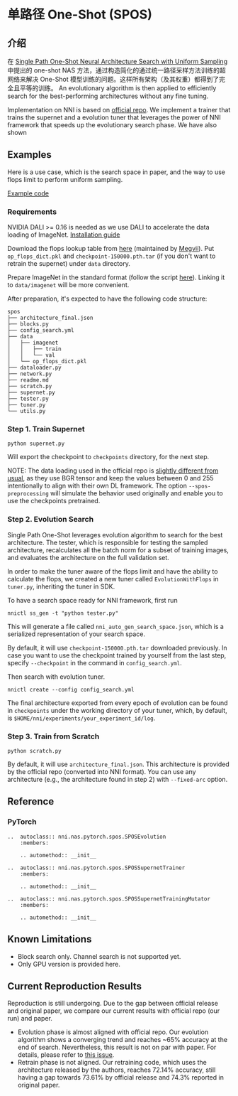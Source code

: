 # 单路径 One-Shot (SPOS)

## 介绍

在 [Single Path One-Shot Neural Architecture Search with Uniform Sampling](https://arxiv.org/abs/1904.00420) 中提出的 one-shot NAS 方法，通过构造简化的通过统一路径采样方法训练的超网络来解决 One-Shot 模型训练的问题。这样所有架构（及其权重）都得到了完全且平等的训练。 An evolutionary algorithm is then applied to efficiently search for the best-performing architectures without any fine tuning.

Implementation on NNI is based on [official repo](https://github.com/megvii-model/SinglePathOneShot). We implement a trainer that trains the supernet and a evolution tuner that leverages the power of NNI framework that speeds up the evolutionary search phase. We have also shown

## Examples

Here is a use case, which is the search space in paper, and the way to use flops limit to perform uniform sampling.

[Example code](https://github.com/microsoft/nni/tree/master/examples/nas/spos)

### Requirements

NVIDIA DALI >= 0.16 is needed as we use DALI to accelerate the data loading of ImageNet. [Installation guide](https://docs.nvidia.com/deeplearning/sdk/dali-developer-guide/docs/installation.html)

Download the flops lookup table from [here](https://1drv.ms/u/s!Am_mmG2-KsrnajesvSdfsq_cN48?e=aHVppN) (maintained by [Megvii](https://github.com/megvii-model)). Put `op_flops_dict.pkl` and `checkpoint-150000.pth.tar` (if you don't want to retrain the supernet) under `data` directory.

Prepare ImageNet in the standard format (follow the script [here](https://gist.github.com/BIGBALLON/8a71d225eff18d88e469e6ea9b39cef4)). Linking it to `data/imagenet` will be more convenient.

After preparation, it's expected to have the following code structure:

```
spos
├── architecture_final.json
├── blocks.py
├── config_search.yml
├── data
│   ├── imagenet
│   │   ├── train
│   │   └── val
│   └── op_flops_dict.pkl
├── dataloader.py
├── network.py
├── readme.md
├── scratch.py
├── supernet.py
├── tester.py
├── tuner.py
└── utils.py
```

### Step 1. Train Supernet

```
python supernet.py
```

Will export the checkpoint to `checkpoints` directory, for the next step.

NOTE: The data loading used in the official repo is [slightly different from usual](https://github.com/megvii-model/SinglePathOneShot/issues/5), as they use BGR tensor and keep the values between 0 and 255 intentionally to align with their own DL framework. The option `--spos-preprocessing` will simulate the behavior used originally and enable you to use the checkpoints pretrained.

### Step 2. Evolution Search

Single Path One-Shot leverages evolution algorithm to search for the best architecture. The tester, which is responsible for testing the sampled architecture, recalculates all the batch norm for a subset of training images, and evaluates the architecture on the full validation set.

In order to make the tuner aware of the flops limit and have the ability to calculate the flops, we created a new tuner called `EvolutionWithFlops` in `tuner.py`, inheriting the tuner in SDK.

To have a search space ready for NNI framework, first run

```
nnictl ss_gen -t "python tester.py"
```

This will generate a file called `nni_auto_gen_search_space.json`, which is a serialized representation of your search space.

By default, it will use `checkpoint-150000.pth.tar` downloaded previously. In case you want to use the checkpoint trained by yourself from the last step, specify `--checkpoint` in the command in `config_search.yml`.

Then search with evolution tuner.

```
nnictl create --config config_search.yml
```

The final architecture exported from every epoch of evolution can be found in `checkpoints` under the working directory of your tuner, which, by default, is `$HOME/nni/experiments/your_experiment_id/log`.

### Step 3. Train from Scratch

```
python scratch.py
```

By default, it will use `architecture_final.json`. This architecture is provided by the official repo (converted into NNI format). You can use any architecture (e.g., the architecture found in step 2) with `--fixed-arc` option.

## Reference

### PyTorch

```eval_rst
..  autoclass:: nni.nas.pytorch.spos.SPOSEvolution
    :members:

    .. automethod:: __init__

..  autoclass:: nni.nas.pytorch.spos.SPOSSupernetTrainer
    :members:

    .. automethod:: __init__

..  autoclass:: nni.nas.pytorch.spos.SPOSSupernetTrainingMutator
    :members:

    .. automethod:: __init__
```

## Known Limitations

* Block search only. Channel search is not supported yet.
* Only GPU version is provided here.

## Current Reproduction Results

Reproduction is still undergoing. Due to the gap between official release and original paper, we compare our current results with official repo (our run) and paper.

* Evolution phase is almost aligned with official repo. Our evolution algorithm shows a converging trend and reaches ~65% accuracy at the end of search. Nevertheless, this result is not on par with paper. For details, please refer to [this issue](https://github.com/megvii-model/SinglePathOneShot/issues/6).
* Retrain phase is not aligned. Our retraining code, which uses the architecture released by the authors, reaches 72.14% accuracy, still having a gap towards 73.61% by official release and 74.3% reported in original paper.
